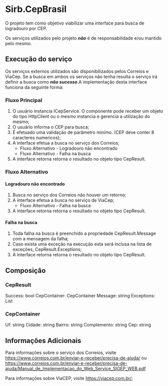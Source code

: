 # Sirb.CepBrasil
O projeto tem como objetivo viabilizar uma interface para busca de logradouro por CEP.

Os serviços utilizados pelo projeto ***não*** é de responsabilidade e/ou mantido pelo mesmo.

## Execução do serviço
Os serviços externos utilizados são disponibilizados pelos Correios e ViaCep. Se a busca em ambos os serviços não tenha resulta o serviço irá definir a busca como ***não sucesso***.A implementação desta interface funciona da seguinte forma:
### Fluxo Principal
1. O usuário instancia ICepService. O componente pode receber um objeto do tipo HttpClient ou o mesmo instancia e gerencia a utilização do mesmo;
1. O usuário informa o CEP para busca;
1. É efetuado uma validação de parâmetro minimo. (CEP deve conter 8 caracteres numericos);
1. A interface efetua a busca no serviço dos Correios;
    * Fluxo Alternativo - Logradouro não encontrado
    * Fluxo Alternativo - Falha na busca
1. A interface retorna retorna o resultado no objeto tipo CepResult.

### Fluxo Alternativo

#### Logradouro não encontrado
1. Busca no serviço dos Correios não houver um retorno;
1. A interface efetua a busca no serviço de ViaCep;
    * Fluxo Alternativo - Falha na busca
1. A interface retorna retorna o resultado no objeto tipo CepResult.

#### Falha na busca
1. Toda falha na busca é preenchido a propriedade CepResult.Message com a mensagem da falha;
1. Caso exista uma exceção na execução esta será inclusa na lista de exceções, CepResult.Exceptions;
1. A interface retorna retorna o resultado no objeto tipo CepResult.

## Composição


### CepResult
Success: bool
CepContainer: CepContainer
Message: string
Exceptions: List<Exception>

### CepContainer
Uf: string
Cidade: string
Bairro: string
Complemento: string
Cep: string


## Informações Adicionais

Para informações sobre o serviço dos Correios, visite https://www.correios.com.br/enviar-e-receber/precisa-de-ajuda/ 
ou https://www.correios.com.br/enviar-e-receber/precisa-de-ajuda/Manual_de_Implementacao_do_Web_Service_SIGEP_WEB.pdf

Para informações sobre ViaCEP, visite https://viacep.com.br/;
